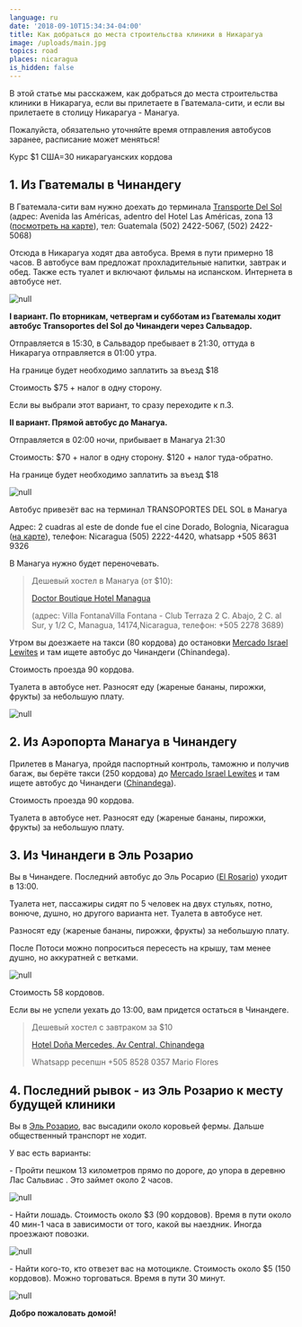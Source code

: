 ```yaml
---
language: ru
date: '2018-09-10T15:34:34-04:00'
title: Как добраться до места строительства клиники в Никарагуа
image: /uploads/main.jpg
topics: road
places: nicaragua
is_hidden: false
---
```

В этой статье мы расскажем, как добраться до места строительства клиники в Никарагуа, если вы прилетаете в Гватемала-сити, и если вы прилетаете в столицу Никарагуа - Манагуа.

Пожалуйста, обязательно уточняйте время отправления автобусов заранее, расписание может меняться!

Курс $1 США=30 никарагуанских кордова

## 1. Из Гватемалы в Чинандегу

В Гватемала-сити вам нужно доехать до терминала [Transporte Del Sol](http://www.transportedelsol.com/) (адрес: Avenida las Américas, adentro del Hotel Las Américas, zona 13 ([посмотреть на карте](https://goo.gl/maps/ZpcRBsrNtpr)), тел: Guatemala (502) 2422-5067, (502) 2422-5068)

Отсюда в Никарагуа ходят два автобуса. Время в пути примерно 18 часов. В автобусе вам предложат прохладительные напитки, завтрак и обед. Также есть туалет и включают фильмы на испанском. Интернета в автобусе нет. 

![null](/uploads/1.jpg)

**I вариант. По вторникам, четвергам и субботам из Гватемалы ходит автобус Transoportes del Sol до Чинандеги через Сальвадор.**

Отправляется в 15:30, в Сальвадор пребывает в 21:30, оттуда в Никарагуа отправляется в 01:00 утра.

На границе будет необходимо заплатить за въезд $18

Стоимость $75 + налог в одну сторону.

Если вы выбрали этот вариант, то сразу переходите к п.3.

**II вариант. Прямой автобус до Манагуа.** 

Отправляется в 02:00 ночи, прибывает в Манагуа 21:30

Стоимость: $70 + налог в одну сторону.  $120 + налог туда-обратно.

На границе будет необходимо заплатить за въезд $18

![null](/uploads/mga2.jpg)

Автобус привезёт вас на терминал  TRANSOPORTES DEL SOL в Манагуа 

Адрес: 2 cuadras al este de donde fue el cine Dorado, Bolognia, Nicaragua ([на карте](https://goo.gl/maps/HDb8LFEUwF52)), телефон: Nicaragua (505) 2222-4420, whatsapp +505 8631 9326

В Манагуа нужно будет переночевать. 

> Дешевый хостел в Манагуа (от $10): 
>
> [Doctor Boutique Hotel Managua](https://goo.gl/maps/zWQ47VQBMZH2)
>
>    (адрес: Villa FontanaVilla Fontana - Club Terraza 2 C. Abajo, 2 C. al Sur, y 1/2 C, Managua, 14174,Nicaragua, телефон: +505 2278 3689)

Утром вы доезжаете на такси (80 кордова) до остановки [Mercado Israel Lewites](https://goo.gl/maps/n1kRhLnS2VP2) и там ищете автобус до Чинандеги (Chinandega).

Стоимость проезда 90 кордова. 

Туалета в автобусе нет. Разносят еду (жареные бананы, пирожки, фрукты) за небольшую плату.

![null](/uploads/img_20180901_154652_hdr.jpg)

## 2. Из Аэропорта Манагуа в Чинандегу

Прилетев в Манагуа, пройдя паспортный контроль, таможню и получив багаж, вы берёте такси (250 кордова) до [Mercado Israel Lewites](https://goo.gl/maps/n1kRhLnS2VP2) и там ищете автобус до Чинандеги ([Chinandega](https://goo.gl/maps/5L3quVHHpWq)).

Стоимость проезда 90 кордова. 

Туалета в автобусе нет. Разносят еду (жареные бананы, пирожки, фрукты) за небольшую плату.

## 3. Из Чинандеги в Эль Розарио

Вы в Чинандеге. Последний автобус до Эль Росарио ([El Rosario](https://goo.gl/maps/j2Ppu3pmGuD2)) уходит в 13:00. 

Туалета нет, пассажиры сидят по 5 человек на двух стульях, потно, вонюче, душно, но другого варианта нет. Туалета в автобусе нет.

Разносят еду (жареные бананы, пирожки, фрукты) за небольшую плату.

После Потоси можно попроситься пересесть на крышу, там менее душно, но аккуратней с ветками.

![null](/uploads/40131405_1795318957231375_6823639522132099072_n.jpg)

Стоимость 58 кордовов.

Если вы не успели уехать до 13:00, вам придется остаться в Чинандеге. 

> Дешевый хостел с завтраком за $10  
>
> [Hotel Doña Mercedes, Av Central, Chinandega](https://goo.gl/maps/uPbBjyEU41M2)
>
>  Whatsapp ресепшн +505 8528 0357 Mario Flores

## 4. Последний рывок - из Эль Розарио к месту будущей клиники

Вы в [Эль Розарио](https://goo.gl/maps/Vd5HgJgs8JG2), вас высадили около коровьей фермы. Дальше общественный транспорт не ходит. 

У вас есть варианты:

\- Пройти пешком 13 километров прямо по дороге, до упора в деревню Лас Сальвиас . Это займет около 2 часов.

![null](/uploads/h-h-19-из-206-.jpg)

\- Найти лошадь. Стоимость около $3 (90 кордовов). Время в пути около 40 мин-1 часа в зависимости от того, какой вы наездник. Иногда проезжают повозки.

![null](/uploads/h-h-36-из-206-.jpg)

\- Найти кого-то, кто отвезет вас на мотоцикле. Стоимость около $5 (150 кордовов).  Можно торговаться. Время в пути 30 минут. 

![null](/uploads/h-h-69-из-206-.jpg)

**Добро пожаловать домой!**
